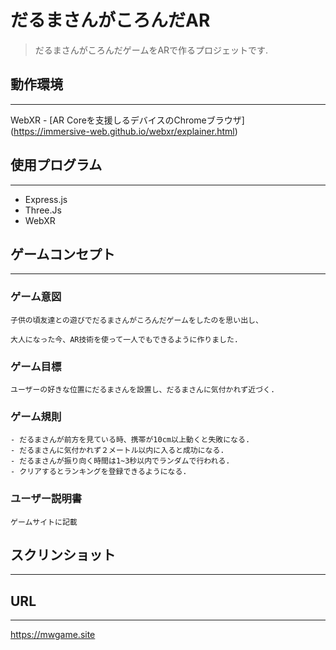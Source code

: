 # だるまさんがころんだAR

> だるまさんがころんだゲームをARで作るプロジェットです.

## 動作環境

___

WebXR - [AR Coreを支援しるデバイスのChromeブラウザ] (https://immersive-web.github.io/webxr/explainer.html)

## 使用プログラム

___

- Express.js
- Three.Js
- WebXR

## ゲームコンセプト

___

### ゲーム意図

```
子供の頃友達との遊びでだるまさんがころんだゲームをしたのを思い出し、

大人になった今、AR技術を使って一人でもできるように作りました.
```

### ゲーム目標

```
ユーザーの好きな位置にだるまさんを設置し、だるまさんに気付かれず近づく.
```

### ゲーム規則

```
- だるまさんが前方を見ている時、携帯が10cm以上動くと失敗になる.
- だるまさんに気付かれず２メートル以内に入ると成功になる.
- だるまさんが振り向く時間は1~3秒以内でランダムで行われる.
- クリアするとランキングを登録できるようになる.
```

### ユーザー説明書

```
ゲームサイトに記載
```



## スクリンショット

___



## URL

___

https://mwgame.site